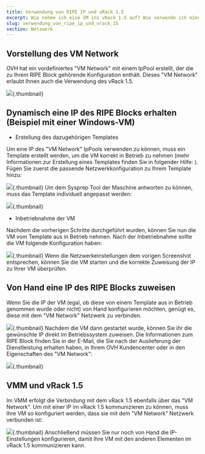 ```yaml
---
title: Verwendung von RIPE IP und vRack 1.5
excerpt: Wie nehme ich eine VM ins vRack 1.5 auf? Wie verwende ich eine IP des RIPE Blocks?
slug: verwendung_von_ripe_ip_und_vrack_15
section: Netzwerk
---
```



## Vorstellung des VM Network
OVH hat ein vordefiniertes "VM Network" mit einem IpPool erstellt, der die zu Ihrem RIPE Block gehörende Konfiguration enthält.
Dieses "VM Network" erlaubt Ihnen auch die Verwendung des vRack 1.5.

![](images/img_1984.jpg){.thumbnail}


## Dynamisch eine IP des RIPE Blocks erhalten (Beispiel mit einer Windows-VM)

- Erstellung des dazugehörigen Templates

Um eine IP des "VM Network" IpPools verwenden zu können, muss ein Template erstellt werden, um die VM korrekt in Betrieb zu nehmen (mehr Informationen zur Erstellung eines Templates finden Sie in folgender Hilfe: []({legacy}1436)).
Fügen Sie zuerst die passende Netzwerkkonfiguration zu Ihrem Template hinzu:

![](images/img_1985.jpg){.thumbnail}
Um dem Sysprep Tool der Maschine antworten zu können, muss das Template individuell angepasst werden:

![](images/img_1986.jpg){.thumbnail}

- Inbetriebnahme der VM

Nachdem die vorherigen Schritte durchgeführt wurden, können Sie nun die VM vom Template aus in Betrieb nehmen.
Nach der Inbetriebnahme sollte die VM folgende Konfiguration haben:

![](images/img_1989.jpg){.thumbnail}
Wenn die Netzwerkeinstellungen dem vorigen Screenshot entsprechen, können Sie die VM starten und die korrekte Zuweisung der IP zu Ihrer VM überprüfen.


## Von Hand eine IP des RIPE Blocks zuweisen
Wenn Sie die IP der VM (egal, ob diese von einem Template aus in Betrieb genommen wurde oder nicht) von Hand konfigurieren möchten, genügt es, diese mit dem "VM Network" Netzwerk zu verbinden.

![](images/img_1989.jpg){.thumbnail}
Nachdem die VM dann gestartet wurde, können Sie ihr die gewünschte IP direkt im Betriebssystem zuweisen.
Die Informationen zum RIPE Block finden Sie in der E-Mail, die Sie nach der Auslieferung der Dienstleistung erhalten haben, in Ihrem OVH Kundencenter oder in den Eigenschaften des "VM Network":

![](images/img_1990.jpg){.thumbnail}


## VMM und vRack 1.5
Im VMM erfolgt die Verbindung mit dem vRack 1.5 ebenfalls über das "VM Network".
Um mit einer IP im vRack 1.5 kommunizieren zu können, muss Ihre VM so konfiguriert werden, dass sie mit dem "VM Network" Netzwerk verbunden ist:

![](images/img_1989.jpg){.thumbnail}
Anschließend müssen Sie nur noch von Hand die IP-Einstellungen konfigurieren, damit Ihre VM mit den anderen Elementen im vRack 1.5 kommunizieren kann.

